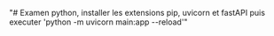 "# Examen python, installer les extensions pip, uvicorn et fastAPI puis executer 'python -m uvicorn main:app --reload'" 
